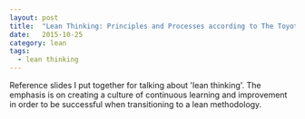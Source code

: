 ```yaml
---
layout: post
title:  "Lean Thinking: Principles and Processes according to The Toyota Way"
date:   2015-10-25
category: lean
tags:
  - lean thinking
---
```

Reference slides I put together for talking about 'lean thinking'. The emphasis is on creating a culture of continuous learning and improvement in order to be successful when transitioning to a lean methodology.

<script async class="speakerdeck-embed" data-id="00278ce003080132e20d2e525608c217" data-ratio="1.33333333333333" src="//speakerdeck.com/assets/embed.js"></script>
